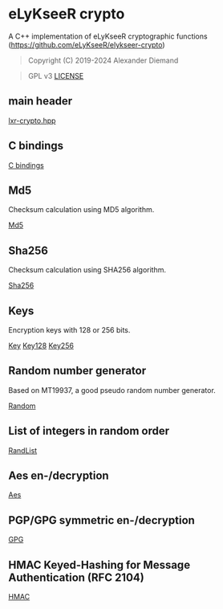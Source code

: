 # eLyKseeR crypto

A C++ implementation of eLyKseeR cryptographic functions (https://github.com/eLyKseeR/elykseer-crypto)

>  Copyright (C) 2019-2024 Alexander Diemand

>  GPL v3
   [LICENSE](../../LICENSE)

## main header

[lxr-crypto.hpp](lxr-crypto.hpp.md)

## C bindings

[C bindings](lxr-cbindings.hpp.md)

## Md5

Checksum calculation using MD5 algorithm.

[Md5](md5.hpp.md)

## Sha256

Checksum calculation using SHA256 algorithm.

[Sha256](sha256.hpp.md)

## Keys

Encryption keys with 128 or 256 bits.

[Key](key.hpp.md)
[Key128](key128.hpp.md)
[Key256](key256.hpp.md)

## Random number generator

Based on MT19937, a good pseudo random number generator.

[Random](random.hpp.md)

## List of integers in random order

[RandList](randlist.hpp.md)

## Aes en-/decryption

[Aes](aes.hpp.md)

## PGP/GPG symmetric en-/decryption

[GPG](gpg.hpp.md)

## HMAC Keyed-Hashing for Message Authentication (RFC 2104)

[HMAC](hmac.hpp.md)
